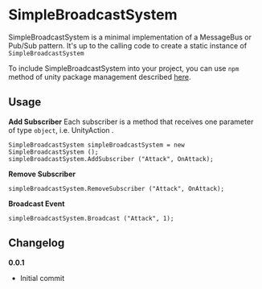 # SimpleBroadcastSystem

SimpleBroadcastSystem is a minimal implementation of a MessageBus or Pub/Sub pattern. It's up to the calling code to create a static instance of `SimpleBroadcastSystem`

To include SimpleBroadcastSystem into your project, you can use `npm` method of unity package management described [here](https://github.com/minhhh/UBootstrap).

## Usage

**Add Subscriber**
Each subscriber is a method that receives one parameter of type `object`, i.e. UnityAction <object>.

```
SimpleBroadcastSystem simpleBroadcastSystem = new SimpleBroadcastSystem ();
simpleBroadcastSystem.AddSubscriber ("Attack", OnAttack);
```

**Remove Subscriber**

```
simpleBroadcastSystem.RemoveSubscriber ("Attack", OnAttack);
```

**Broadcast Event**

```
simpleBroadcastSystem.Broadcast ("Attack", 1);
```


## Changelog

**0.0.1**

* Initial commit

<br/>


